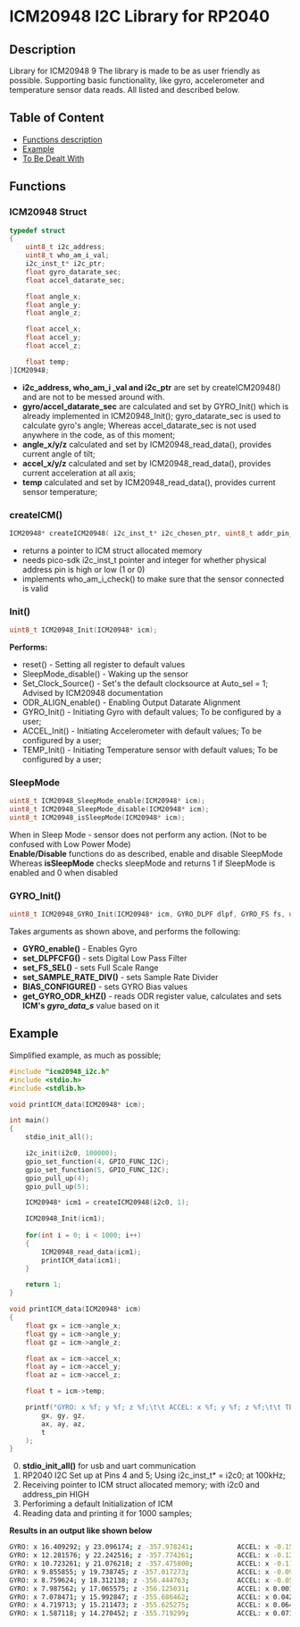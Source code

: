 # ICM20948 I2C Library for RP2040
## Description
Library for ICM20948 9
The library is made to be as user friendly as possible.
Supporting basic functionality, like gyro, accelerometer and temperature sensor data reads.
All listed and described below.

## Table of Content
- [Functions description](#Functions)
- [Example](#Example)
- [To Be Dealt With](#TBDW)


## Functions
### ICM20948 Struct
```c
typedef struct
{
    uint8_t i2c_address;
    uint8_t who_am_i_val;
    i2c_inst_t* i2c_ptr;
    float gyro_datarate_sec;
    float accel_datarate_sec;

    float angle_x;
    float angle_y;
    float angle_z;

    float accel_x;
    float accel_y;
    float accel_z;

    float temp;
}ICM20948;
```
- **i2c_address, who_am_i _val and i2c_ptr** are set by createICM20948() and are not to be messed around with.
- **gyro/accel_datarate_sec** are calculated and set by GYRO_Init() which is already implemented in ICM20948_Init();
    gyro_datarate_sec is used to calculate gyro's angle; Whereas accel_datarate_sec is not used anywhere in the code, as of this moment;
- **angle_x/y/z** calculated and set by ICM20948_read_data(), provides current angle of tilt;
- **accel_x/y/z** calculated and set by ICM20948_read_data(), provides current acceleration at all axis;
- **temp** calculated and set by ICM20948_read_data(), provides current sensor temperature;


### createICM()
```c
ICM20948* createICM20948( i2c_inst_t* i2c_chosen_ptr, uint8_t addr_pin_high );
```

- returns a pointer to ICM struct allocated memory
- needs pico-sdk i2c_inst_t pointer and integer for whether physical address pin is high or low (1 or 0)
- implements who_am_i_check() to make sure that the sensor connected is valid

### Init()
```c
uint8_t ICM20948_Init(ICM20948* icm);
```
**Performs:**
- reset() - Setting all register to default values
- SleepMode_disable() - Waking up the sensor
- Set_Clock_Source() - Set's the default clocksource at Auto_sel = 1; Advised by ICM20948 documentation
- ODR_ALIGN_enable() - Enabling Output Datarate Alignment
- GYRO_Init() - Initiating Gyro with default values; To be configured by a user;
- ACCEL_Init() - Initiating Accelerometer with default values; To be configured by a user;
- TEMP_Init() - Initiating Temperature sensor with default values; To be configured by a user;

### SleepMode
```c
uint8_t ICM20948_SleepMode_enable(ICM20948* icm);
uint8_t ICM20948_SleepMode_disable(ICM20948* icm);
uint8_t ICM20948_isSleepMode(ICM20948* icm);
```
When in Sleep Mode - sensor does not perform any action. (Not to be confused with Low Power Mode)  
**Enable/Disable** functions do as described, enable and disable SleepMode  
Whereas **isSleepMode** checks sleepMode and returns 1 if SleepMode is enabled and 0 when disabled  


### GYRO_Init()
```c
uint8_t ICM20948_GYRO_Init(ICM20948* icm, GYRO_DLPF dlpf, GYRO_FS fs, uint8_t sample_rate, uint16_t sample_num)
```

Takes arguments as shown above, and performs the following:
- **GYRO_enable()** - Enables Gyro
- **set_DLPFCFG()** - sets Digital Low Pass Filter
- **set_FS_SEL()** - sets Full Scale Range
- **set_SAMPLE_RATE_DIV()** - sets Sample Rate Divider
- **BIAS_CONFIGURE()** - sets GYRO Bias values
- **get_GYRO_ODR_kHZ()** - reads ODR register value, calculates and sets **ICM's** ***gyro_data_s*** value based on it  



















## Example
Simplified example, as much as possible;

```c
#include "icm20948_i2c.h"
#include <stdio.h>
#include <stdlib.h>

void printICM_data(ICM20948* icm);

int main()
{
	stdio_init_all();

    i2c_init(i2c0, 100000);
	gpio_set_function(4, GPIO_FUNC_I2C);
	gpio_set_function(5, GPIO_FUNC_I2C);
	gpio_pull_up(4);
	gpio_pull_up(5);

    ICM20948* icm1 = createICM20948(i2c0, 1);

	ICM20948_Init(icm1);
	
	for(int i = 0; i < 1000; i++)
	{
		ICM20948_read_data(icm1);
		printICM_data(icm1);
	}

	return 1;
}

void printICM_data(ICM20948* icm)
{
	float gx = icm->angle_x;
	float gy = icm->angle_y;
	float gz = icm->angle_z;

	float ax = icm->accel_x;
	float ay = icm->accel_y;
	float az = icm->accel_z;

	float t = icm->temp;

	printf("GYRO: x %f; y %f; z %f;\t\t ACCEL: x %f; y %f; z %f;\t\t TEMP: %f C\n",
		gx, gy, gz,
		ax, ay, az,
		t
	);
}

```

0. **stdio_init_all()** for usb and uart communication
1. RP2040 I2C Set up at Pins 4 and 5; Using i2c_inst_t* = i2c0; at 100kHz;
2. Receiving pointer to ICM struct allocated memory; with i2c0 and address_pin HIGH
3. Perforiming a default Initialization of ICM
4. Reading data and printing it for 1000 samples;


**Results in an output like shown below**
```bash
GYRO: x 16.409292; y 23.096174; z -357.978241;           ACCEL: x -0.158813; y 0.031372; z 1.215576;             TEMP: 27.568424 C
GYRO: x 12.281576; y 22.242516; z -357.774261;           ACCEL: x -0.125000; y -0.090576; z 1.254639;            TEMP: 27.604366 C
GYRO: x 10.723261; y 21.076218; z -357.475800;           ACCEL: x -0.111572; y -0.112305; z 1.218506;            TEMP: 27.571421 C
GYRO: x 9.855855; y 19.738745; z -357.017273;            ACCEL: x -0.093140; y -0.158569; z 1.071533;            TEMP: 27.580406 C
GYRO: x 8.759624; y 18.312138; z -356.444763;            ACCEL: x -0.055542; y -0.199463; z 0.944702;            TEMP: 27.595383 C
GYRO: x 7.987562; y 17.065575; z -356.125031;            ACCEL: x 0.001221; y -0.339355; z 0.913330;             TEMP: 27.589392 C
GYRO: x 7.078471; y 15.992847; z -355.686462;            ACCEL: x 0.042969; y -0.318604; z 0.854370;             TEMP: 27.586395 C
GYRO: x 4.719713; y 15.211473; z -355.625275;            ACCEL: x 0.064819; y -0.372559; z 0.955566;             TEMP: 27.577412 C
GYRO: x 1.587118; y 14.270452; z -355.719299;            ACCEL: x 0.071045; y -0.420532; z 0.877441;             TEMP: 27.607363 C
```

